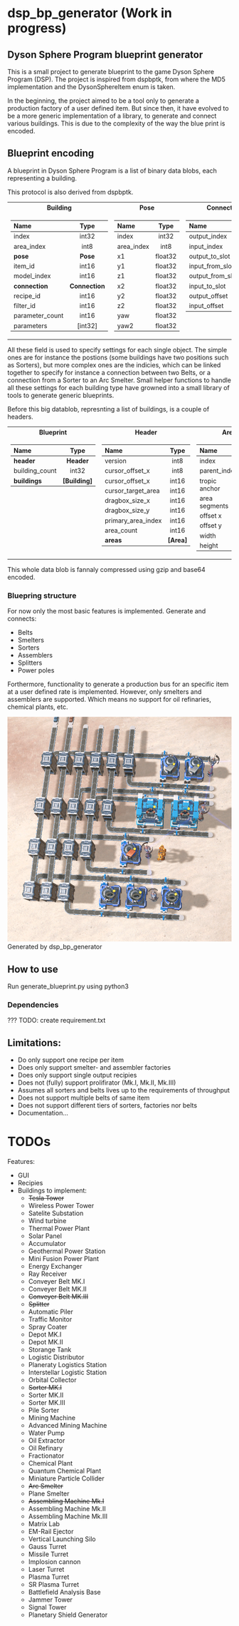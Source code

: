 # dsp_bp_generator (Work in progress)

## Dyson Sphere Program blueprint generator

This is a small project to generate blueprint to the game Dyson Sphere Program (DSP).
The project is inspired from dspbptk, from where the MD5 implementation and the DysonSphereItem enum is taken.

In the beginning, the project aimed to be a tool only to generate a production factory of a user defined item. But since then, it have evolved to be a more generic implementation of a library, to generate and connect various buildings. This is due to the complexity of the way the blue print is encoded.

## Blueprint encoding

A blueprint in Dyson Sphere Program is a list of binary data blobs, each representing a building.

This protocol is also derived from dspbptk.

<table>
<tr><th> Building </th><th> Pose </th><th> Connection </th></tr>
<tr><td valign="top">

| Name             | Type          |
|:---------------- |:-------------:|
| index            | int32         |
| area_index       | int8          |
| <b>pose          | <b>Pose       |
| item_id          | int16         |
| model_index      | int16         |
| <b>connection    | <b>Connection |
| recipe_id        | int16         |
| filter_id        | int16         |
| parameter_count  | int16         |
| parameters       | [int32]       |

</td><td valign="top">

| Name             | Type    |
|:---------------- |:-------:|
| index            | int32   |
| area_index       | int8    |
| x1               | float32 |
| y1               | float32 |
| z1               | float32 |
| x2               | float32 |
| y2               | float32 |
| z2               | float32 |
| yaw              | float32 |
| yaw2             | float32 |

</td><td valign="top">

| Name             | Type    |
|:---------------- |:-------:|
| output_index     | int32   |
| input_index      | int32   |
| output_to_slot   | int8    |
| input_from_slot  | int8    |
| output_from_slot | int8    |
| input_to_slot    | int8    |
| output_offset    | int8    |
| input_offset     | int8    |

</td></tr> </table>

All these field is used to specify settings for each single object. The simple ones are for instance the postions (some buildings have two positions such as Sorters), but more complex ones are the indicies, which can be linked together to specify for instance a connection between two Belts, or a connection from a Sorter to an Arc Smelter.
Small helper functions to handle all these settings for each building type have growned into a small library of tools to generate generic blueprints.

Before this big datablob, represnting a list of buildings, is a couple of headers.

<table>
<tr><th> Blueprint </th><th> Header </th><th> Area </th></tr>
<tr><td valign="top">

| Name             | Type          |
|:---------------- |:-------------:|
| <b>header        | <b>Header     |
| building_count   | int32         |
| <b>buildings     | <b>[Building] |

</td><td valign="top">

| Name               | Type      |
|:------------------ |:---------:|
| version            | int8      |
| cursor_offset_x    | int8      |
| cursor_offset_x    | int16     |
| cursor_target_area | int16     |
| dragbox_size_x     | int16     |
| dragbox_size_y     | int16     |
| primary_area_index | int16     |
| area_count         | int16     |
| <b>areas           | <b>[Area] |

</td><td valign="top">

| Name          | Type  |
|:------------- |:-----:|
| index         | int8  |
| parent_index  | int8  |
| tropic anchor | int16 |
| area segments | int16 |
| offset x      | int16 |
| offset y      | int16 |
| width         | int16 |
| height        | int16 |

</td></tr> </table>

This whole data blob is fannaly compressed using gzip and base64 encoded.

### Bluepring structure

For now only the most basic features is implemented.
Generate and connects:
 - Belts
 - Smelters
 - Sorters
 - Assemblers
 - Splitters
 - Power poles

Forthermore, functionality to generate a production bus for an specific item at a user defined rate is implemented. However, only smelters and assemblers are supported. Which means no support for oil refinaries, chemical plants, etc.

![alt text](https://github.com/RasmusStagsted/dsp_bp_generator/blob/main/screenshot.png?raw=true)
Generated by dsp_bp_generator

## How to use

Run generate_blueprint.py using python3

### Dependencies
???
TODO: create requirement.txt

## Limitations:
 - Do only support one recipe per item
 - Does only support smelter- and assembler factories
 - Does only support single output recipies
 - Does not (fully) support prolifirator (Mk.I, Mk.II, Mk.III)
 - Assumes all sorters and belts lives up to the requirements of throughput
 - Does not support multiple belts of same item
 - Does not support different tiers of sorters, factories nor belts
 - Documentation...

# TODOs

Features:
 - GUI
 - Recipies
 - Buildings to implement:
   * ~~Tesla Tower~~
   * Wireless Power Tower
   * Satelite Substation
   * Wind turbine
   * Thermal Power Plant
   * Solar Panel
   * Accumulator
   * Geothermal Power Station
   * Mini Fusion Power Plant
   * Energy Exchanger
   * Ray Receiver
   * Conveyer Belt MK.I
   * Conveyer Belt MK.II
   * ~~Conveyer Belt MK.III~~
   * ~~Splitter~~
   * Automatic Piler
   * Traffic Monitor
   * Spray Coater
   * Depot MK.I
   * Depot MK.II
   * Storange Tank
   * Logistic Distributor
   * Planeraty Logistics Station
   * Interstellar Logistic Station
   * Orbital Collector
   * ~~Sorter MK.I~~
   * Sorter MK.II
   * Sorter MK.III
   * Pile Sorter
   * Mining Machine
   * Advanced Mining Machine
   * Water Pump
   * Oil Extractor
   * Oil Refinary
   * Fractionator
   * Chemical Plant
   * Quantum Chemical Plant
   * Miniature Particle Collider
   * ~~Arc Smelter~~
   * Plane Smelter
   * ~~Assembling Machine Mk.I~~
   * Assembling Machine Mk.II
   * Assembling Machine Mk.III
   * Matrix Lab
   * EM-Rail Ejector
   * Vertical Launching Silo
   * Gauss Turret
   * Missile Turret
   * Implosion cannon
   * Laser Turret
   * Plasma Turret
   * SR Plasma Turret
   * Battlefield Analysis Base
   * Jammer Tower
   * Signal Tower
   * Planetary Shield Generator